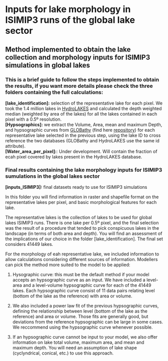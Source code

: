 # Inputs for lake morphology in ISIMIP3 runs of the global lake sector <br />
## Method implemented to obtain the lake collection and morphology inputs for ISIMIP3 simulations in global lakes <br />

### This is a brief guide to follow the steps implemented to obtain the results, if you want more details please check the three folders containing the full calculations:<br />

**[lake_identification]:** selection of the representative lake for each pixel. We took the 1.4 million lakes in [HydroLAKES](https://www.hydrosheds.org/pages/hydrolakes) and calculated the depth weighted median (weighted by area of the lakes) for all the lakes contained in each pixel with a 0.5º resolution.  <br />
**[Hypsographics]:** we extract the Volume, Area, mean and maximum Depth, and hypsographic curves from [GLOBathy](https://www.nature.com/articles/s41597-022-01132-9) (find here [repository](https://springernature.figshare.com/collections/GLOBathy_the_Global_Lakes_Bathymetry_Dataset/5243309)) for each representative lake selected in the previous step, using the lake ID to cross reference the two databases (GLOBathy and HydroLAKES use the same id attribute). <br />
**[Water_area_per_pixel]:**: Under development. Will contain the fraction of ecah pixel covered by lakes present in the HydroLAKES database. <br />

### Final results containing the lake morphology inputs for ISIMIP3 sumulations in the global lakes sector <br />
**[inputs_ISIMIP3]:** final datasets ready to use for ISIMIP3 simulations <br />

In this folder you will find information in raster and shapefile format on the representative lakes per pixel, and basic morphological features for each lake.

The representative lakes is the collection of lakes to be used for global lakes ISIMIP3 runs. There is one lake per 0.5º pixel, and the final selection was the result of a procedure that tended to pick conspicuous lakes in the landscape (in terms of both area and depth). You will find an assessment of the implications of our choice in the folder [lake_identification]. The final set considers 41449 lakes. 

For the morphology of eah representative lake, we included information to allow calculations considering different sources of information. Modellers can pick the method more suited to the model to be applied:

1. Hysographic curve: this must be the default method if your model accepts an hypsographic curve as an input. We have included a level-area and a level-volume hypsographic curve for each of the 41449 lakes. Each hypsographic curve consist of 11 data pairs relating level (bottom of the lake as the reference) with area or volume. 
 
2. We also included a power law fit of the previous hypsographic curves, defining the relationship between level (bottom of the lake as the reference) and area or volume. Those fits are generally good, but deviations from the reference hypsographic can be large in some cases. We reccommend using the hypsographic curve whenever possible.

3. If an hypsographic curve cannot be input to your model, we also offer information on lake total volume, maximum area, and mean and maximum depth. You will need an assumption of lake shape (cyclyndrical, conical, etc.) to use this approach.

